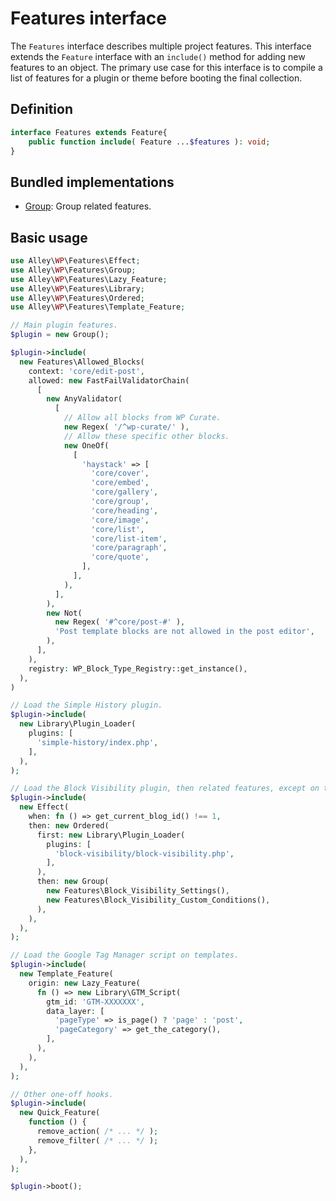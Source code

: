 # Features interface

The `Features` interface describes multiple project features. This interface extends the `Feature` interface with an `include()` method for adding new features to an object. The primary use case for this interface is to compile a list of features for a plugin or theme before booting the final collection.

## Definition

```php
interface Features extends Feature{
	public function include( Feature ...$features ): void;
}
```

## Bundled implementations

- [Group](https://github.com/alleyinteractive/wp-type-extensions/blob/main/src/alley/wp/features/class-group.php): Group related features.

## Basic usage

```php
use Alley\WP\Features\Effect;
use Alley\WP\Features\Group;
use Alley\WP\Features\Lazy_Feature;
use Alley\WP\Features\Library;
use Alley\WP\Features\Ordered;
use Alley\WP\Features\Template_Feature;

// Main plugin features.
$plugin = new Group();

$plugin->include(
  new Features\Allowed_Blocks(
    context: 'core/edit-post',
    allowed: new FastFailValidatorChain(
      [
        new AnyValidator(
          [
            // Allow all blocks from WP Curate.
            new Regex( '/^wp-curate/' ),
            // Allow these specific other blocks.
            new OneOf(
              [
                'haystack' => [
                  'core/cover',
                  'core/embed',
                  'core/gallery',
                  'core/group',
                  'core/heading',
                  'core/image',
                  'core/list',
                  'core/list-item',
                  'core/paragraph',
                  'core/quote',
                ],
              ],
            ),
          ],
        ),
        new Not(
          new Regex( '#^core/post-#' ),
          'Post template blocks are not allowed in the post editor',
        ),
      ],
    ),
    registry: WP_Block_Type_Registry::get_instance(),
  ),
)

// Load the Simple History plugin.
$plugin->include(
  new Library\Plugin_Loader(
    plugins: [
      'simple-history/index.php',
    ],
  ),
);

// Load the Block Visibility plugin, then related features, except on the main site in the network.
$plugin->include(
  new Effect(
    when: fn () => get_current_blog_id() !== 1,
    then: new Ordered(
      first: new Library\Plugin_Loader(
        plugins: [
          'block-visibility/block-visibility.php',
        ],
      ),
      then: new Group(
        new Features\Block_Visibility_Settings(),
        new Features\Block_Visibility_Custom_Conditions(),
      ),
    ),
  ),
);

// Load the Google Tag Manager script on templates.
$plugin->include(
  new Template_Feature(
    origin: new Lazy_Feature(
      fn () => new Library\GTM_Script(
        gtm_id: 'GTM-XXXXXXX',
        data_layer: [
          'pageType' => is_page() ? 'page' : 'post',
          'pageCategory' => get_the_category(),
        ],
      ),
    ),
  ),
);

// Other one-off hooks.
$plugin->include(
  new Quick_Feature(
    function () {
      remove_action( /* ... */ );
      remove_filter( /* ... */ );
    },
  ),
);

$plugin->boot();
```
